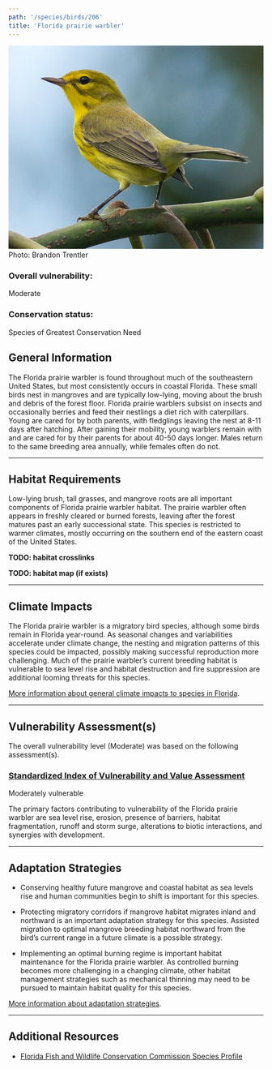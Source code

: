 ```yaml
---
path: '/species/birds/206'
title: 'Florida prairie warbler'
---
```


<content-header icon="perching_birds" title="Florida prairie warbler" subtitle="Dendroica discolor"></content-header>

<div id="TopSection">

<div class="header-photo"><img src="206.jpg" alt="Photo for Florida prairie warbler"/>
<figcaption>Photo: Brandon Trentler</figcaption></div>

<div>

### Overall vulnerability:

<div class="vulnerability vulnerability-moderate">Moderate</div>

### Conservation status:

Species of Greatest Conservation Need

</div>
</div>

## General Information

The Florida prairie warbler is found throughout much of the southeastern United States, but most consistently occurs in coastal Florida. These small birds nest in mangroves and are typically low-lying, moving about the brush and debris of the forest floor. Florida prairie warblers subsist on insects and occasionally berries and feed their nestlings a diet rich with caterpillars. Young are cared for by both parents, with fledglings leaving the nest at 8-11 days after hatching. After gaining their mobility, young warblers remain with and are cared for by their parents for about 40-50 days longer. Males return to the same breeding area annually, while females often do not.

<hr />

## Habitat Requirements



Low-lying brush, tall grasses, and mangrove roots are all important components of Florida prairie warbler habitat. The prairie warbler often appears in freshly cleared or burned forests, leaving after the forest matures past an early successional state. This species is restricted to warmer climates, mostly occurring on the southern end of the eastern coast of the United States.

**TODO: habitat crosslinks**

**TODO: habitat map (if exists)**

<hr />

## Climate Impacts

The Florida prairie warbler is a migratory bird species, although some birds remain in Florida year-round.  As seasonal changes and variabilities accelerate under climate change, the nesting and migration patterns of this species could be impacted, possibly making successful reproduction more challenging.  Much of the prairie warbler’s current breeding habitat is vulnerable to sea level rise and habitat destruction and fire suppression are additional looming threats for this species.

[More information about general climate impacts to species in Florida](/impacts/species).



<hr />

## Vulnerability Assessment(s)

The overall vulnerability level (Moderate) was based on the following assessment(s).
#### 
<div class="vulnerability-header">
<h3><a href="/impacts/vulnerability/sivva/species">Standardized Index of Vulnerability and Value Assessment</a></h3>
<div class="vulnerability vulnerability-moderate">Moderately vulnerable</div>
</div> 

The primary factors contributing to vulnerability of the Florida prairie warbler are sea level rise, erosion, presence of barriers, habitat fragmentation, runoff and storm surge, alterations to biotic interactions, and synergies with development.


<hr />

## Adaptation Strategies

- Conserving healthy future mangrove and coastal habitat as sea levels rise and human communities begin to shift is important for this species.

- Protecting migratory corridors if mangrove habitat migrates inland and northward is an important adaptation strategy for this species.  Assisted migration to optimal mangrove breeding habitat northward from the bird’s current range in a future climate is a possible strategy.

- Implementing an optimal burning regime is important habitat maintenance for the Florida prairie warbler.  As controlled burning becomes more challenging in a changing climate, other habitat management strategies such as mechanical thinning may need to be pursued to maintain habitat quality for this species.

[More information about adaptation strategies](/strategies).

<hr />


## Additional Resources

- [Florida Fish and Wildlife Conservation Commission Species Profile](http://legacy.myfwc.com/bba/docs/bba_PRWA.pdf)
